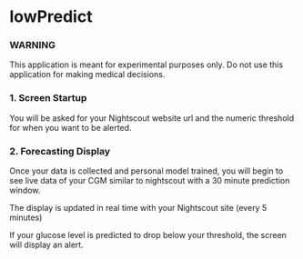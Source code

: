 # lowPredict

### WARNING
This application is meant for experimental purposes only. 
Do not use this application for making medical decisions.

### 1. Screen Startup

You will be asked for your Nightscout website url and the numeric threshold for when you want to be alerted.

### 2. Forecasting Display

Once your data is collected and personal model trained, you will begin to see live data of your CGM similar to nightscout with a 30 minute prediction window.

The display is updated in real time with your Nightscout site (every 5 minutes)

If your glucose level is predicted to drop below your threshold, the screen will display an alert.


